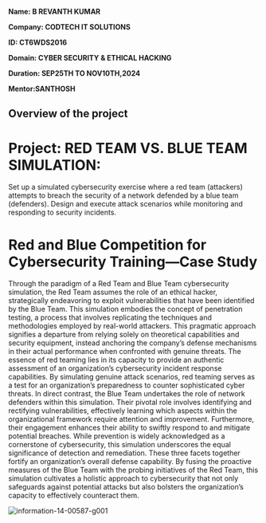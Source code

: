 **Name: B REVANTH KUMAR**

**Company: CODTECH IT SOLUTIONS**

**ID: CT6WDS2016**

**Domain: CYBER SECURITY & ETHICAL HACKING**

**Duration: SEP25TH TO NOV10TH,2024**

**Mentor:SANTHOSH**

## Overview of the project

# Project: RED TEAM VS. BLUE TEAM SIMULATION:

Set up a simulated cybersecurity exercise where a red team (attackers) attempts to
breach the security of a network defended by a blue team (defenders). Design and execute
attack scenarios while monitoring and responding to security incidents.

# Red and Blue Competition for Cybersecurity Training—Case Study
Through the paradigm of a Red Team and Blue Team cybersecurity simulation, the Red Team assumes the role of an ethical hacker, strategically endeavoring to exploit vulnerabilities that have been identified by the Blue Team. This simulation embodies the concept of penetration testing, a process that involves replicating the techniques and methodologies employed by real-world attackers. This pragmatic approach signifies a departure from relying solely on theoretical capabilities and security equipment, instead anchoring the company’s defense mechanisms in their actual performance when confronted with genuine threats.
The essence of red teaming lies in its capacity to provide an authentic assessment of an organization’s cybersecurity incident response capabilities. By simulating genuine attack scenarios, red teaming serves as a test for an organization’s preparedness to counter sophisticated cyber threats. In direct contrast, the Blue Team undertakes the role of network defenders within this simulation. Their pivotal role involves identifying and rectifying vulnerabilities, effectively learning which aspects within the organizational framework require attention and improvement. Furthermore, their engagement enhances their ability to swiftly respond to and mitigate potential breaches.
While prevention is widely acknowledged as a cornerstone of cybersecurity, this simulation underscores the equal significance of detection and remediation. These three facets together fortify an organization’s overall defense capability. By fusing the proactive measures of the Blue Team with the probing initiatives of the Red Team, this simulation cultivates a holistic approach to cybersecurity that not only safeguards against potential attacks but also bolsters the organization’s capacity to effectively counteract them.

![information-14-00587-g001](https://github.com/user-attachments/assets/d5f2fa1e-0a3c-4726-8614-2c4d44199f42)
